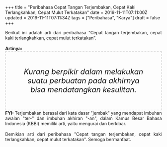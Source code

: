 +++
title = "Peribahasa Cepat Tangan Terjembakan, Cepat Kaki Terlangkahkan, Cepat Mulut Terkatakan"
date = 2019-11-11T07:11:00Z
updated = 2019-11-11T07:11:34Z
tags = ["Peribahasa", "Karya"]
draft = false
+++

<div dir="ltr" style="text-align: left;" trbidi="on"><div style="text-align: justify;">Berikut ini adalah arti dari peribahasa “Cepat tangan terjembakan, cepat kaki terlangkahkan, cepat mulut terkatakan”.</div><br /><div style="text-align: justify;"><b>Artinya:</b></div><div style="border: 2px dashed #ddd; font-size: 24px; height: auto; margin: 0 auto; padding: 50px; text-align: center; width: auto;"><i>Kurang berpikir dalam melakukan suatu perbuatan pada akhirnya bisa mendatangkan kesulitan.</i></div><div style="text-align: justify;"><b>FYI:</b> Terjembakan berasal dari kata dasar "jembak" yang mendapat imbuhan awalan "ter-" dan imbuhan akhiran "-an", dalam Kamus Besar Bahasa Indonesia (KBBI) memiliki arti, yaitu mengurai dan berkibar.<br /><br /></div><div style="text-align: justify;">Demikian arti dari peribahasa "Cepat tangan terjembakan, cepat kaki terlangkahkan, cepat mulut terkatakan". Semoga bermanfaat.</div></div>
